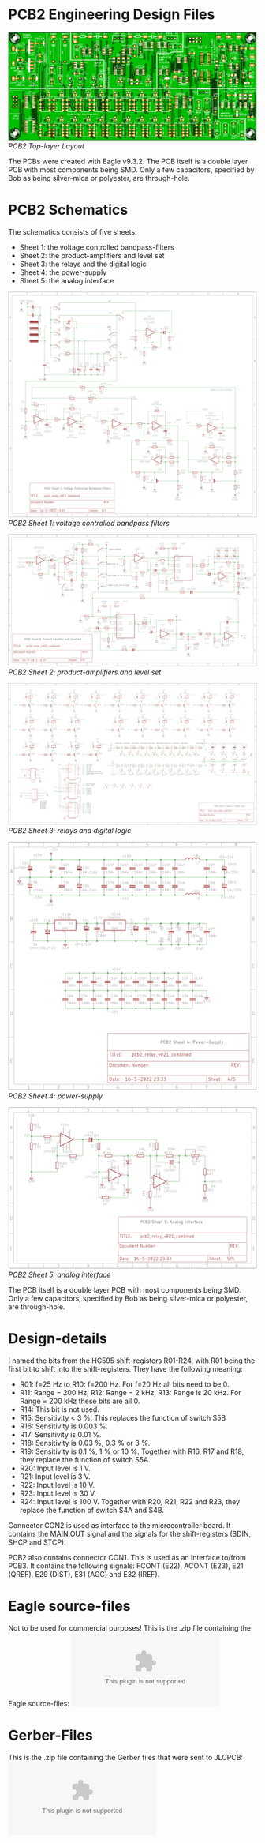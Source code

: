 # PCB2 Engineering Design Files
![PCB2 Layout top-layer](img/PCB2_Front.png)<br>
*PCB2 Top-layer Layout*

The PCBs were created with Eagle v9.3.2. The PCB itself is a double layer PCB with most components being SMD. Only a few capacitors, specified by Bob as being silver-mica or polyester, are through-hole.

# PCB2 Schematics
The schematics consists of five sheets:
- Sheet 1: the voltage controlled bandpass-filters
- Sheet 2: the product-amplifiers and level set
- Sheet 3: the relays and the digital logic
- Sheet 4: the power-supply
- Sheet 5: the analog interface

![PCB2 Sheet 1 Schematic](img/PCB2_Schematics1.png)<br>
*PCB2 Sheet 1: voltage controlled bandpass filters*

![PCB2 Sheet 2 Schematic](img/PCB2_Schematics2.png)<br>
*PCB2 Sheet 2: product-amplifiers and level set*

![PCB2 Sheet 3 Schematic](img/PCB2_Schematics3.png)<br>
*PCB2 Sheet 3: relays and digital logic*

![PCB2 Sheet 4 Schematic](img/PCB2_Schematics4.png)<br>
*PCB2 Sheet 4: power-supply*

![PCB2 Sheet 5 Schematic](img/PCB2_Schematics5.png)<br>
*PCB2 Sheet 5: analog interface*

The PCB itself is a double layer PCB with most components being SMD. Only a few capacitors, specified by Bob as being silver-mica or polyester, are through-hole.

# Design-details
I named the bits from the HC595 shift-registers R01-R24, with R01 being the first bit to shift into the shift-registers. They have the following meaning:
- R01: f=25 Hz to R10: f=200 Hz. For f=20 Hz all bits need to be 0.
- R11: Range = 200 Hz, R12: Range = 2 kHz, R13: Range is 20 kHz. For Range = 200 kHz these bits are all 0.
- R14: This bit is not used.
- R15: Sensitivity < 3 %. This replaces the function of switch S5B
- R16: Sensitivity is 0.003 %.
- R17: Sensitivity is 0.01 %.
- R18: Sensitivity is 0.03 %, 0.3 % or 3 %.
- R19: Sensitivity is 0.1 %, 1 % or 10 %. Together with R16, R17 and R18, they replace the function of switch S5A.
- R20: Input level is 1 V.
- R21: Input level is 3 V.
- R22: Input level is 10 V.
- R23: Input level is 30 V.
- R24: Input level is 100 V. Together with R20, R21, R22 and R23, they replace the function of switch S4A and S4B.

Connector CON2 is used as interface to the microcontroller board. It contains the MAIN.OUT signal and the signals for the shift-registers (SDIN, SHCP and STCP).

PCB2 also contains connector CON1. This is used as an interface to/from PCB3. It contains the following signals: FCONT (E22), ACONT (E23), E21 (QREF), E29 (DIST), E31 (AGC) and E32 (IREF).

# Eagle source-files
Not to be used for commercial purposes!
This is the .zip file containing the Eagle source-files: ![PCB2 Eagle Files](img/PCB2_Eagle.zip)

# Gerber-Files
This is the .zip file containing the Gerber files that were sent to JLCPCB: ![PCB2 Gerber Files](img/pcb2_relay_v021_combined_2022-05-19.zip)


